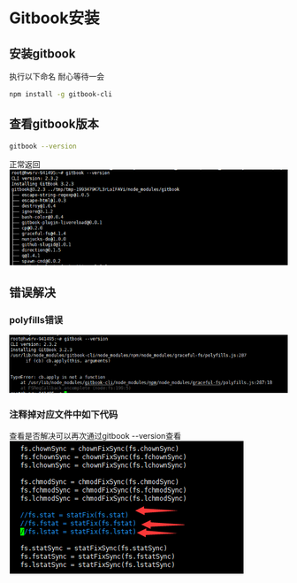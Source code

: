 # Gitbook安装

## 安装gitbook

执行以下命名 耐心等待一会

```bash
npm install -g gitbook-cli
```

## 查看gitbook版本

```bash
gitbook --version
```

正常返回
![正常返回](success.png)

## 错误解决

### polyfills错误

![polyfills错误](error.png)

### 注释掉对应文件中如下代码

查看是否解决可以再次通过gitbook --version查看
![polyfills错误解决](solution.png)
